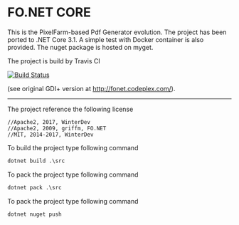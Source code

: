# FO.NET CORE

This is the PixelFarm-based Pdf Generator evolution. The project has been ported to .NET Core 3.1.
A simple test with Docker container is also provided. The nuget package is hosted on myget. 

The project is build by Travis CI 

[![Build Status](https://travis-ci.org/Genocs/fonet.svg?branch=master)](https://travis-ci.org/Genocs/fonet)

(see original GDI+ version at  http://fonet.codeplex.com/).

---

The project reference the following license
```
//Apache2, 2017, WinterDev
//Apache2, 2009, griffm, FO.NET
//MIT, 2014-2017, WinterDev
```

To build the project type following command
```ps
dotnet build .\src
```

To pack the project type following command
```ps
dotnet pack .\src
```


To pack the project type following command
```ps
dotnet nuget push
```

